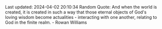 Last updated: 2024-04-02 20:10:34
Random Quote: And when the world is created, it is created in such a way that those eternal objects of God's loving wisdom become actualities - interacting with one another, relating to God in the finite realm. - Rowan Williams